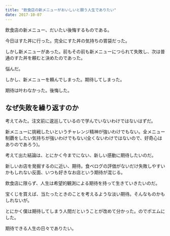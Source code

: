 ```yaml
---
title: "飲食店の新メニューがおいしいと願う人生でありたい"
date: 2017-10-07
---
```


飲食店の新メニュー、だいたい後悔するものである。

今日はすた丼に行った。完全にすた丼の気持ちの胃袋だった。

しかし新メニューがあった。前もその前も新メニューにつられて失敗し、次は普通のすた丼を頼むと決めたのであった。

悩んだ。

しかし、新メニューを頼んでしまった。期待してしまった。

期待は叶わなかった。後悔した。

## なぜ失敗を繰り返すのか

考えてみた。注文前に逡巡しているので学んでいないわけではないはずだ。

新メニューに挑戦したいというチャレンジ精神が強いわけでもない。全メニュー制覇をしたい気持ちが強いわけでもない(全くないわけではないので、好奇心はありのであろう)。

考えて出た結論は、とにかく今までにない、新しい感動に期待したいのだ。

新しいお店を発掘するのに近い、期待。食べログの評価がないだけ失敗しやすいかもしれない反面、いつも好きなお店という期待が混じる。

飲食店に限らず、人生は希望的観測による期待を持って生きていきたいのだ。

宝くじを買えば、当たったときのことを考えるような淡い期待。そんなものかもしれないが。

とにかく僕は期待してしまう人間だということが改めて分かった。のでポエムにした。

期待できる人生の日々でありたい。
